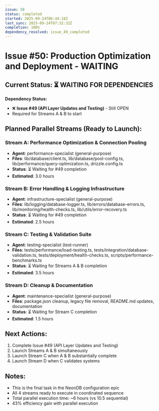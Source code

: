 ```yaml
---
issue: 50
status: completed
started: 2025-09-24T06:44:18Z
last_sync: 2025-09-24T07:32:32Z
completion: 100%
dependency_resolved: issue_49_completed
---
```


# Issue #50: Production Optimization and Deployment - WAITING

## Current Status: ⏳ WAITING FOR DEPENDENCIES

**Dependency Status:**
- ❌ **Issue #49 (API Layer Updates and Testing)** - Still OPEN
- Required for Streams A & B to start

## Planned Parallel Streams (Ready to Launch):

### Stream A: Performance Optimization & Connection Pooling
- **Agent**: performance-specialist (general-purpose)  
- **Files**: lib/database/client.ts, lib/database/pool-config.ts, lib/performance/query-optimization.ts, drizzle.config.ts
- **Status**: ⏳ Waiting for #49 completion
- **Estimated**: 3.0 hours

### Stream B: Error Handling & Logging Infrastructure  
- **Agent**: infrastructure-specialist (general-purpose)
- **Files**: lib/logging/database-logger.ts, lib/errors/database-errors.ts, lib/monitoring/health-checks.ts, lib/utils/error-recovery.ts
- **Status**: ⏳ Waiting for #49 completion
- **Estimated**: 2.5 hours

### Stream C: Testing & Validation Suite
- **Agent**: testing-specialist (test-runner)
- **Files**: tests/performance/load-testing.ts, tests/integration/database-validation.ts, tests/deployment/health-checks.ts, scripts/performance-benchmarks.ts
- **Status**: ⏳ Waiting for Streams A & B completion
- **Estimated**: 3.5 hours

### Stream D: Cleanup & Documentation
- **Agent**: maintenance-specialist (general-purpose)
- **Files**: package.json cleanup, legacy file removal, README.md updates, documentation
- **Status**: ⏳ Waiting for Stream C completion  
- **Estimated**: 1.5 hours

## Next Actions:
1. Complete Issue #49 (API Layer Updates and Testing)
2. Launch Streams A & B simultaneously 
3. Launch Stream C when A & B substantially complete
4. Launch Stream D when C validates systems

## Notes:
- This is the final task in the NeonDB configuration epic
- All 4 streams ready to execute in coordinated sequence
- Total parallel execution time: ~6 hours (vs 10.5 sequential)
- 43% efficiency gain with parallel execution